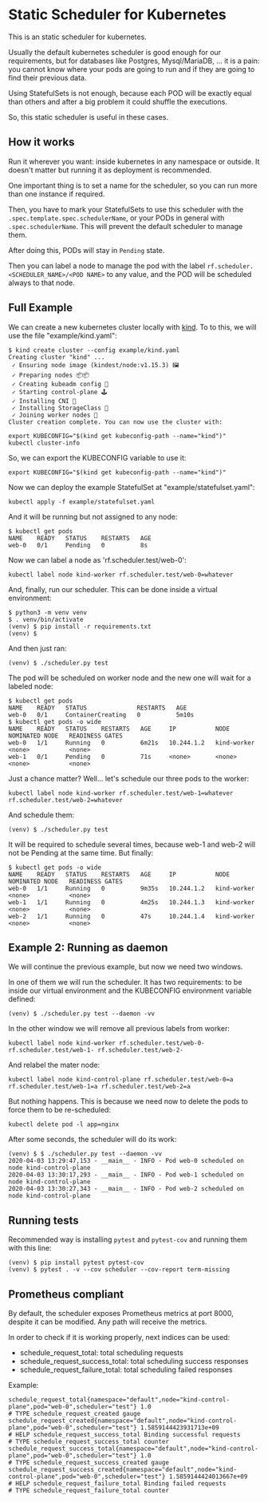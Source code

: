 # Static Scheduler for Kubernetes

This is an static scheduler for kubernetes.

Usually the default kubernetes scheduler is good enough for our requirements, but for databases like Postgres, Mysql/MariaDB, ... it is a pain: you cannot know where your pods are going to run and if they are going to find their previous data.

Using StatefulSets is not enough, because each POD will be exactly equal than others and after a big problem it could shuffle the executions.

So, this static scheduler is useful in these cases.

## How it works

Run it wherever you want: inside kubernetes in any namespace or outside. It doesn't matter but running it as deployment is recommended.

One important thing is to set a name for the scheduler, so you can run more than one instance if required.

Then, you have to mark your StatefulSets to use this scheduler with the `.spec.template.spec.schedulerName`, or your PODs in general with `.spec.schedulerName`. This will prevent the default scheduler to manage them.

After doing this, PODs will stay in `Pending` state.

Then you can label a node to manage the pod with the label `rf.scheduler.<SCHEDULER_NAME>/<POD NAME>` to any value, and the POD will be scheduled always to that node.

## Full Example

We can create a new kubernetes cluster locally with [kind](https://kind.sigs.k8s.io/). To to this, we will use the file "example/kind.yaml":


```
$ kind create cluster --config example/kind.yaml
Creating cluster "kind" ...
 ✓ Ensuring node image (kindest/node:v1.15.3) 🖼
 ✓ Preparing nodes 📦📦
 ✓ Creating kubeadm config 📜
 ✓ Starting control-plane 🕹️
 ✓ Installing CNI 🔌
 ✓ Installing StorageClass 💾
 ✓ Joining worker nodes 🚜
Cluster creation complete. You can now use the cluster with:

export KUBECONFIG="$(kind get kubeconfig-path --name="kind")"
kubectl cluster-info
```

So, we can export the KUBECONFIG variable to use it:

```
export KUBECONFIG="$(kind get kubeconfig-path --name="kind")"
```

Now we can deploy the example StatefulSet at "example/statefulset.yaml":

```
kubectl apply -f example/statefulset.yaml
```

And it will be running but not assigned to any node:

```
$ kubectl get pods
NAME    READY   STATUS    RESTARTS   AGE
web-0   0/1     Pending   0          8s
```


Now we can label a node as 'rf.scheduler.test/web-0':

```
kubectl label node kind-worker rf.scheduler.test/web-0=whatever
```

And, finally, run our scheduler. This can be done inside a virtual environment:

```
$ python3 -m venv venv
$ . venv/bin/activate
(venv) $ pip install -r requirements.txt
(venv) $
```

And then just ran:

```
(venv) $ ./scheduler.py test
```

The pod will be scheduled on worker node and the new one will wait for a labeled node:

```
$ kubectl get pods
NAME    READY   STATUS              RESTARTS   AGE
web-0   0/1     ContainerCreating   0          5m10s
$ kubectl get pods -o wide
NAME    READY   STATUS    RESTARTS   AGE     IP           NODE          NOMINATED NODE   READINESS GATES
web-0   1/1     Running   0          6m21s   10.244.1.2   kind-worker   <none>           <none>
web-1   0/1     Pending   0          71s     <none>       <none>        <none>           <none>
```

Just a chance matter? Well... let's schedule our three pods to the worker:

```
kubectl label node kind-worker rf.scheduler.test/web-1=whatever rf.scheduler.test/web-2=whatever
```

And schedule them:

```
(venv) $ ./scheduler.py test
```

It will be required to schedule several times, because web-1 and web-2 will not be Pending at the same time. But finally:

```
$ kubectl get pods -o wide
NAME    READY   STATUS    RESTARTS   AGE     IP           NODE          NOMINATED NODE   READINESS GATES
web-0   1/1     Running   0          9m35s   10.244.1.2   kind-worker   <none>           <none>
web-1   1/1     Running   0          4m25s   10.244.1.3   kind-worker   <none>           <none>
web-2   1/1     Running   0          47s     10.244.1.4   kind-worker   <none>           <none>
```

## Example 2: Running as daemon

We will continue the previous example, but now we need two windows.

In one of them we will run the scheduler. It has two requirements: to be inside our virtual environment and the KUBECONFIG environment variable defined:

```
(venv) $ ./scheduler.py test --daemon -vv
```

In the other window we will remove all previous labels from worker:

```
kubectl label node kind-worker rf.scheduler.test/web-0- rf.scheduler.test/web-1- rf.scheduler.test/web-2-
```

And relabel the mater node:

```
kubectl label node kind-control-plane rf.scheduler.test/web-0=a rf.scheduler.test/web-1=a rf.scheduler.test/web-2=a
```

But nothing happens. This is because we need now to delete the pods to force them to be re-scheduled:

```
kubectl delete pod -l app=nginx
```

After some seconds, the scheduler will do its work:

```
(venv) $ $ ./scheduler.py test --daemon -vv
2020-04-03 13:29:47,153 - __main__ - INFO - Pod web-0 scheduled on node kind-control-plane
2020-04-03 13:30:17,293 - __main__ - INFO - Pod web-1 scheduled on node kind-control-plane
2020-04-03 13:30:27,343 - __main__ - INFO - Pod web-2 scheduled on node kind-control-plane
```

## Running tests

Recommended way is installing `pytest` and `pytest-cov` and running them with this line:

```
(venv) $ pip install pytest pytest-cov
(venv) $ pytest . -v --cov scheduler --cov-report term-missing
```

## Prometheus compliant

By default, the scheduler exposes Prometheus metrics at port 8000, despite it can be modified. Any path will receive the metrics.

In order to check if it is working properly, next indices can be used:
- schedule_request_total: total scheduling requests
- schedule_request_success_total: total scheduling success responses
- schedule_request_failure_total: total scheduling failed responses

Example:

```
schedule_request_total{namespace="default",node="kind-control-plane",pod="web-0",scheduler="test"} 1.0
# TYPE schedule_request_created gauge
schedule_request_created{namespace="default",node="kind-control-plane",pod="web-0",scheduler="test"} 1.5859144423931713e+09
# HELP schedule_request_success_total Binding successful requests
# TYPE schedule_request_success_total counter
schedule_request_success_total{namespace="default",node="kind-control-plane",pod="web-0",scheduler="test"} 1.0
# TYPE schedule_request_success_created gauge
schedule_request_success_created{namespace="default",node="kind-control-plane",pod="web-0",scheduler="test"} 1.5859144424013667e+09
# HELP schedule_request_failure_total Binding failed requests
# TYPE schedule_request_failure_total counter
```
